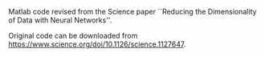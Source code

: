 Matlab code revised from the Science paper ``Reducing the Dimensionality of Data with Neural Networks''. 

Original code can be downloaded from https://www.science.org/doi/10.1126/science.1127647.
